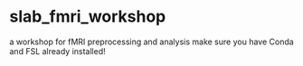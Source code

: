 # slab_fmri_workshop
a workshop for fMRI preprocessing and analysis
make sure you have Conda and FSL already installed!
